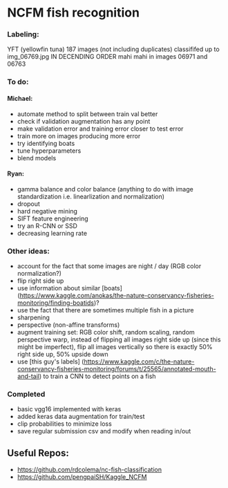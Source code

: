 # NCFM fish recognition #

### Labeling: ###
YFT (yellowfin tuna) 
  187 images (not including duplicates)
  classififed up to img_06769.jpg 
  IN DECENDING ORDER
  mahi mahi in images 06971 and 06763

### To do: ###
#### Michael: ####
* automate method to split between train val better
* check if validation augmentation has any point
* make validation error and training error closer to test error
* train more on images producing more error
* try identifying boats
* tune hyperparameters
* blend models

#### Ryan: ####
* gamma balance and color balance (anything to do with image standardization i.e. linearlization and normalization)
* dropout
* hard negative mining
* SIFT feature engineering
* try an R-CNN or SSD
* decreasing learning rate

### Other ideas: ###
* account for the fact that some images are night / day (RGB color normalization?)
* flip right side up
* use information about similar [boats] (https://www.kaggle.com/anokas/the-nature-conservancy-fisheries-monitoring/finding-boatids)?
* use the fact that there are sometimes multiple fish in a picture
* sharpening
* perspective (non-affine transforms)
* augment training set: RGB color shift, random scaling, random perspective warp, instead of flipping all images right side up (since this might be imperfect), flip all images vertically so there is exactly 50% right side up, 50% upside down
* use [this guy's labels] (https://www.kaggle.com/c/the-nature-conservancy-fisheries-monitoring/forums/t/25565/annotated-mouth-and-tail) to train a CNN to detect points on a fish


### Completed ###
* basic vgg16 implemented with keras
* added keras data augmentation for train/test
* clip probabilities to minimize loss
* save regular submission csv and modify when reading in/out

## Useful Repos: ##
* https://github.com/rdcolema/nc-fish-classification
* https://github.com/pengpaiSH/Kaggle_NCFM
